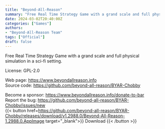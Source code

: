 ```yaml
---
title: "Beyond-All-Reason"
summary: "Free Real Time Strategy Game with a grand scale and full physical simulation in a sci-fi setting."
date: 2024-03-02T20:40:00Z
categories: ["Games"]
authors:
- "Beyond-All-Reason Team"
tags: ["Official"]
draft: false
---
```


Free Real Time Strategy Game with a grand scale and full physical simulation in a sci-fi setting.

License: GPL-2.0

Web page: <https://www.beyondallreason.info>  
Source code: <https://github.com/beyond-all-reason/BYAR-Chobby>

Become a sponsor: <https://www.beyondallreason.info/donate-to-bar>  
Report the bug: <https://github.com/beyond-all-reason/BYAR-Chobby/issues/new>  
{{< button href=https://github.com/beyond-all-reason/BYAR-Chobby/releases/download/v1.2988.0/Beyond-All-Reason-1.2988.0.AppImage target="_blank">}}
Download
{{< /button >}}
